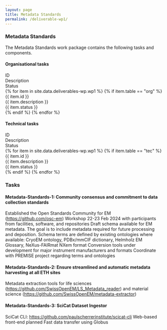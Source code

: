 ```yaml
---
layout: page
title: Metadata Standards
permalink: /deliverable-wp1/
---
```


### Metadata Standards ###

The Metadata Standards work package contains the following tasks and components.

#### Organisational tasks ####

<html>
    <div class="wp-bar">
        <div class="wp-header-row">
            <div class="wp-header-col">ID</div>
            <div class="wp-header-col">Description</div>
            <div class="wp-header-col">Status</div>
        </div>
        {% for item in site.data.deliverables-wp.wp1 %}
            {% if item.table == "org" %}
            <div class="wp-row">
                <div class="wp-col">{{ item.id }}</div>
                <div class="wp-col">{{ item.description }}</div>
                <div class="wp-col wp-status {{ item.status | downcase | replace: ' ', '-' }}">{{ item.status }}</div>
            </div>
            {% endif %}
        {% endfor %}
    </div>
</html>

#### Technical tasks ####

<html>
    <div class="wp-bar">
        <div class="wp-header-row">
            <div class="wp-header-col">ID</div>
            <div class="wp-header-col">Description</div>
            <div class="wp-header-col">Status</div>
        </div>
        {% for item in site.data.deliverables-wp.wp1 %}
            {% if item.table == "tec" %}
            <div class="wp-row">
                <div class="wp-col">{{ item.id }}</div>
                <div class="wp-col">{{ item.description }}</div>
                <div class="wp-col wp-status {{ item.status | downcase | replace: ' ', '-' }}">{{ item.status }}</div>
            </div>
            {% endif %}
        {% endfor %}
    </div>
</html>

### Tasks ### 

#### Metadata-Standards-1: Community consensus and commitment to data collection standards ####

Established the Open Standards Community for EM (https://github.com/osc-em)
Workshop 22-23 Feb 2024 with participants from facilities, software, and repositories
Draft schema available for EM metadata. The goal is to include metadata required for future processing and deposition.
Schema terms are defined by existing ontologies where available: CryoEM ontology, PDBx/mmCIF dictionary, Helmholz EM Glossary, NeXus-FAIRmat NXem format
Conversion tools under development for major instrument manufacturers and formats
Coordinate with PREMISE project regarding terms and ontologies

#### Metadata-Standards-2: Ensure streamlined and automatic metadata harvesting at all ETH sites ####

Metadata extraction tools for life sciences (https://github.com/SwissOpenEM/LS_Metadata_reader) and material science (https://github.com/SwissOpenEM/metadata-extractor)

#### Metadata-Standards-3: SciCat Dataset Ingestor ####

SciCat CLI: https://github.com/paulscherrerinstitute/scicat-cli
Web-based front-end planned
Fast data transfer using Globus